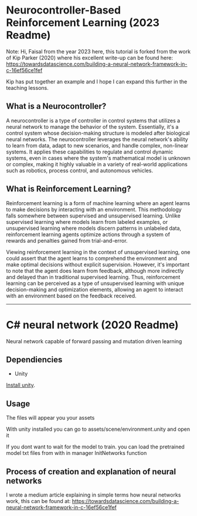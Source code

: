 # Neurocontroller-Based Reinforcement Learning (2023 Readme)
Note: Hi, Faisal from the year 2023 here, this tutorial is forked from the work of Kip Parker (2020) where his excellent write-up can be found here: https://towardsdatascience.com/building-a-neural-network-framework-in-c-16ef56ce1fef

Kip has put together an example and I hope I can expand this further in the teaching lessons.

## What is a Neurocontroller?

A neurocontroller is a type of controller in control systems that utilizes a neural network to manage the behavior of the system. Essentially, it's a control system whose decision-making structure is modeled after biological neural networks. The neurocontroller leverages the neural network's ability to learn from data, adapt to new scenarios, and handle complex, non-linear systems. It applies these capabilities to regulate and control dynamic systems, even in cases where the system's mathematical model is unknown or complex, making it highly valuable in a variety of real-world applications such as robotics, process control, and autonomous vehicles.

## What is Reinforcement Learning?

Reinforcement learning is a form of machine learning where an agent learns to make decisions by interacting with an environment. This methodology falls somewhere between supervised and unsupervised learning. Unlike supervised learning where models learn from labeled examples, or unsupervised learning where models discern patterns in unlabeled data, reinforcement learning agents optimize actions through a system of rewards and penalties gained from trial-and-error.

Viewing reinforcement learning in the context of unsupervised learning, one could assert that the agent learns to comprehend the environment and make optimal decisions without explicit supervision. However, it's important to note that the agent does learn from feedback, although more indirectly and delayed than in traditional supervised learning. Thus, reinforcement learning can be perceived as a type of unsupervised learning with unique decision-making and optimization elements, allowing an agent to interact with an environment based on the feedback received.



--------------------------------------------------------------------------------------
# C# neural network (2020 Readme)

Neural network capable of forward passing and mutation driven learning

##  Dependiencies

* Unity

[Install unity](https://unity3d.com/get-unity/download). 

## Usage

The files will appear you your assets

With unity installed you can go to assets/scene/environment.unity and open it

If you dont want to wait for the model to train. you can load the pretrained model txt files from with in manager InitNetworks function

## Process of creation and explanation of neural networks

I wrote a medium article explaining in simple terms how neural networks work, this can be found at: https://towardsdatascience.com/building-a-neural-network-framework-in-c-16ef56ce1fef
